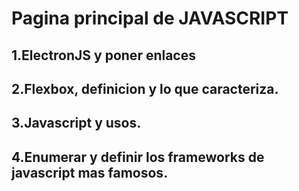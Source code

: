# Pagina principal de JAVASCRIPT

## 1.ElectronJS y poner enlaces

## 2.Flexbox, definicion y lo que caracteriza.

## 3.Javascript y usos.

## 4.Enumerar y definir los frameworks de javascript mas famosos.
